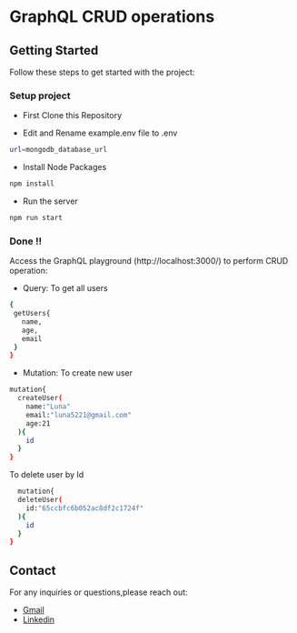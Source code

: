 # GraphQL CRUD operations


## Getting Started

Follow these steps to get started with the project:

### Setup project

- First Clone this Repository

- Edit and Rename example.env file to .env 
```bash
url=mongodb_database_url
```

- Install Node Packages
```bash
npm install 
```

- Run the server
```bash
npm run start
```

### Done !!

Access the GraphQL playground (http://localhost:3000/) to perform CRUD operation:

- Query: 
 To get all users
 ```bash
 {
  getUsers{
    name,
    age,
    email
  }
}
```
- Mutation:
To create new user
```bash
mutation{
  createUser(
    name:"Luna"
    email:"luna5221@gmail.com"
    age:21
  ){
    id
  }
}

```
To delete user by Id
```bash
  mutation{
  deleteUser(
    id:"65ccbfc6b052ac8df2c1724f"
  ){
    id
  }
}
```


## Contact 

For any inquiries or questions,please reach out: 
- [Gmail](mailto:lunasuthar5221@gmail.com)
- [Linkedin](https://www.linkedin.com/in/lunaramsuthar/)